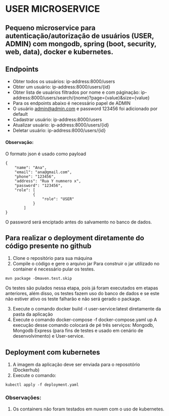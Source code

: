 # USER MICROSERVICE

## Pequeno microservice para autenticação/autorização de usuários (USER, ADMIN) com mongodb, spring (boot, security, web, data), docker e kubernetes.

## Endpoints

- Obter todos os usuários: ip-address:8000/users
- Obter um usuário: ip-address:8000/users/{id}
- Obter lista de usuários filtrados por nome e com páginação: ip-address:8000/users/search/{nome}?page={value}&size={value}
- Para os endpoints abaixo é necessário papel de ADMIN
- O usuário admin@admin.com e password 123456 foi adicionado por default
- Cadastrar usuário: ip-address:8000/users
- Atualizar usuário: ip-address:8000/users/{id}
- Deletar usuário: ip-address:8000/users/{id}

#### Observação:

O formato json é usado como payload
```
{
    "name": "Ana",
    "email": "ana@gmail.com",
    "phone": "123456",
    "address": "Rua Y numnero x",
    "password": "123456",
    "role": [
            {
                "role": "USER"
            }
        ]
}
```

O password será enciptado antes do salvamento no banco de dados.

## Para realizar o deployment diretamente do código presente no github

1. Clone o repositório para sua máquina
2. Compile o código e gere o arquivo jar
Para construir o jar utilizado no container é necessário pular os testes.
```
mvn package -Dmaven.test.skip
```
Os testes são pulados nessa etapa, pois já foram executados em etapas anteriores, além disso, os testes fazem uso do banco de dados e se este não estiver ativo os teste falharão e não será gerado o package.

3. Execute o comando docker build -t user-service:latest diretamente da pasta da aplicação
4. Execute o comando docker-compose -f docker-compose.yaml up
A execução desse comando colocará de pé três serviços: Mongodb, Mongodb Express (para fins de testes e usado em cenário de desenvolvimento) e User-service.

## Deployment com kubernetes

1. A imagem da aplicação deve ser enviada para o reposotório (Dockerhub)
2. Execute o comando:
```
kubectl apply -f deployment.yaml
```

### Observações:

1. Os containers não foram testados em nuvem com o uso de kubernetes.
